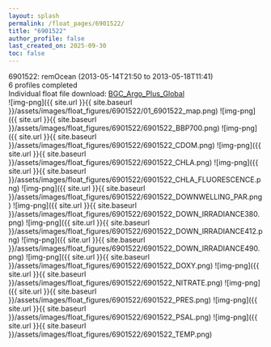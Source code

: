 ```yaml
---
layout: splash
permalink: /float_pages/6901522/
title: "6901522"
author_profile: false
last_created_on: 2025-09-30
toc: false
---
```

 
6901522: remOcean (2013-05-14T21:50 to 2013-05-18T11:41)\
6 profiles completed\
Individual float file download: [BGC_Argo_Plus_Global](https://ftp.soest.hawaii.edu/bgc_argo_plus/Individual_Floats/outliers_removed/6901522_Sprof_processed.nc)\
![img-png]({{ site.url }}{{ site.baseurl }}/assets/images/float_figures/6901522/01_6901522_map.png)
![img-png]({{ site.url }}{{ site.baseurl }}/assets/images/float_figures/6901522/6901522_BBP700.png)
![img-png]({{ site.url }}{{ site.baseurl }}/assets/images/float_figures/6901522/6901522_CDOM.png)
![img-png]({{ site.url }}{{ site.baseurl }}/assets/images/float_figures/6901522/6901522_CHLA.png)
![img-png]({{ site.url }}{{ site.baseurl }}/assets/images/float_figures/6901522/6901522_CHLA_FLUORESCENCE.png)
![img-png]({{ site.url }}{{ site.baseurl }}/assets/images/float_figures/6901522/6901522_DOWNWELLING_PAR.png)
![img-png]({{ site.url }}{{ site.baseurl }}/assets/images/float_figures/6901522/6901522_DOWN_IRRADIANCE380.png)
![img-png]({{ site.url }}{{ site.baseurl }}/assets/images/float_figures/6901522/6901522_DOWN_IRRADIANCE412.png)
![img-png]({{ site.url }}{{ site.baseurl }}/assets/images/float_figures/6901522/6901522_DOWN_IRRADIANCE490.png)
![img-png]({{ site.url }}{{ site.baseurl }}/assets/images/float_figures/6901522/6901522_DOXY.png)
![img-png]({{ site.url }}{{ site.baseurl }}/assets/images/float_figures/6901522/6901522_NITRATE.png)
![img-png]({{ site.url }}{{ site.baseurl }}/assets/images/float_figures/6901522/6901522_PRES.png)
![img-png]({{ site.url }}{{ site.baseurl }}/assets/images/float_figures/6901522/6901522_PSAL.png)
![img-png]({{ site.url }}{{ site.baseurl }}/assets/images/float_figures/6901522/6901522_TEMP.png)
